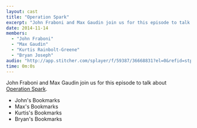 ```yaml
---
layout: cast
title: "Operation Spark"
excerpt: "John Fraboni and Max Gaudin join us for this episode to talk about Operation Spark"
date: 2014-11-14
members:
  - "John Fraboni"
  - "Max Gaudin"
  - "Kurtis Rainbolt-Greene"
  - "Bryan Joseph"
audio: "http://app.stitcher.com/splayer/f/59387/36668831?el=0&refid=stpr"
time: 0m:0s
---
```


John Fraboni and Max Gaudin join us for this episode to talk about [Operation Spark](http://operationspark.org/).

  - John's Bookmarks
  - Max's Bookmarks
  - Kurtis's Bookmarks
  - Bryan's Bookmarks
